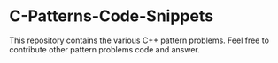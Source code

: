 # C-Patterns-Code-Snippets
This repository contains the various C++ pattern problems.
Feel free to contribute other pattern problems code and answer.
